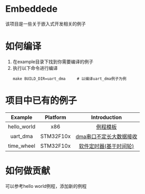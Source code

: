# Embeddede
该项目是一些关于嵌入式开发相关的例子
# 如何编译
1. 在example目录下找到你需要编译的例子
2. 执行以下命令进行编译
   ```shell
   make BUILD_DIR=uart_dma     # 以编译uart_dma例子为例
   ```
# 项目中已有的例子
| Example     | Platform  | Introduction |
| :---:       | :---:     | :---: |
| hello_world | x86       | [例程模板](https://github.com/luck-jay/embeddede/tree/master/example/hello_world) |
| uart_dma    | STM32F10x | [dma串口不定长大数据接收](https://github.com/luck-jay/embeddede/tree/master/example/uart_dma) |
| time_wheel  | STM32F10x | [软件定时器(基于时间轮)](https://github.com/luck-jay/embeddede/tree/master/example/time_wheel) |

# 如何做贡献
可以参考hello world例程，添加新的例程